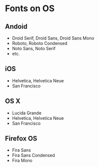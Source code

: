 # Fonts on OS
## Andoid
- Droid Serif, Droid Sans, Droid Sans Mono
- Roboto, Roboto Condensed
- Noto Sans, Noto Serif
- etc.

## iOS
- Helvetica, Helvetica Neue
- San Francisco

## OS X
- Lucida Grande
- Helvetica, Helvetica Neue
- San Francisco

## Firefox OS
- Fira Sans
- Fira Sans Condensed
- Fira Mono
